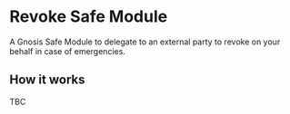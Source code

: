 # Revoke Safe Module
A Gnosis Safe Module to delegate to an external party to revoke on your behalf in case of emergencies.

## How it works

TBC